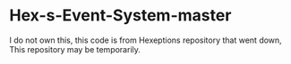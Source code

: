 # Hex-s-Event-System-master
I do not own this, this code is from Hexeptions repository that went down, This repository may be temporarily.
